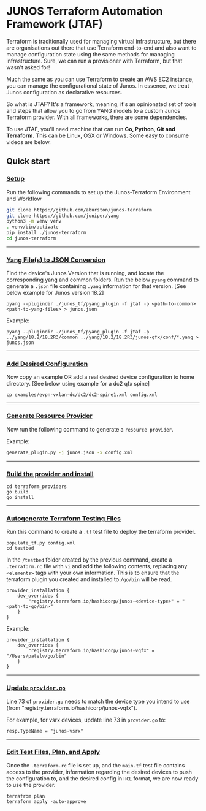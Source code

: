 # JUNOS Terraform Automation Framework (JTAF)

Terraform is traditionally used for managing virtual infrastructure, but there are organisations out there that use Terraform end-to-end and also want to manage configuration state using the same methods for managing infrastructure. Sure, we can run a provisioner with Terraform, but that wasn't asked for!

Much the same as you can use Terraform to create an AWS EC2 instance, you can manage the configurational state of Junos. In essence, we treat Junos configuration as declarative resources.

So what is JTAF? It's a framework, meaning, it's an opinionated set of tools and steps that allow you to go from YANG models to a custom Junos Terraform provider. With all frameworks, there are some dependencies.

To use JTAF, you'll need machine that can run **Go, Python, Git and Terraform.** This can be Linux, OSX or Windows. Some easy to consume videos are below.

## Quick start

### <u>Setup</u>
Run the following commands to set up the Junos-Terraform Environment and Workflow

```bash
git clone https://github.com/aburston/junos-terraform
git clone https://github.com/juniper/yang
python3 -m venv venv
. venv/bin/activate
pip install ./junos-terraform
cd junos-terraform
```
---
### <u>Yang File(s) to JSON Conversion</u>

Find the device's Junos Version that is running, and locate the corresponding yang and common folders. Run the below `pyang` command to generate a `.json` file containing `.yang` information for that version. [See below example for Junos version 18.2]
```
pyang --plugindir ./junos_tf/pyang_plugin -f jtaf -p <path-to-common> <path-to-yang-files> > junos.json
```
Example: 
```
pyang --plugindir ./junos_tf/pyang_plugin -f jtaf -p ../yang/18.2/18.2R3/common ../yang/18.2/18.2R3/junos-qfx/conf/*.yang > junos.json
```
---

### <u>Add Desired Configuration</u>
Now copy an example OR add a real desired device configuration to home directory. [See below using example for a dc2 qfx spine]
```
cp examples/evpn-vxlan-dc/dc2/dc2-spine1.xml config.xml
```

---

### <u>Generate Resource Provider</u>

Now run the following command to generate a `resource provider`. 

Example:
```bash
generate_plugin.py -j junos.json -x config.xml
```

---

### <u>Build the provider and install</u>
```
cd terraform_providers
go build
go install
```

---

### <u>Autogenerate Terraform Testing Files</u>

Run this command to create a `.tf` test file to deploy the terraform provider.
```
populate_tf.py config.xml
cd testbed
```

In the `/testbed` folder created by the previous command, create a `.terraform.rc` file with `vi` and add the following contents, replacing any `<elements>` tags with your own information. This is to ensure that the terraform plugin you created and installed to `/go/bin` will be read.
```
provider_installation {
	dev_overrides {
		"registry.terraform.io/hashicorp/junos-<device-type>" = "<path-to-go/bin>"
	}
}
```

Example:
```
provider_installation {
	dev_overrides {
		"registry.terraform.io/hashicorp/junos-vqfx" = "/Users/patelv/go/bin"
	}
}
```

---

### <u>Update `provider.go`</u>

Line 73 of `provider.go` needs to match the device type you intend to use (from "registry.terraform.io/hashicorp/junos-vqfx"). 

For example, for vsrx devices, update line 73 in `provider.go` to:
```	
resp.TypeName = "junos-vsrx"
```

---

### <u>Edit Test Files, Plan, and Apply</u>

Once the `.terraform.rc` file is set up, and the `main.tf` test file contains access to the provider, information regarding the desired devices to push the configuration to, and the desired config in `HCL` format, we are now ready to use the provider.

```
terrafrom plan
terraform apply -auto-approve
```